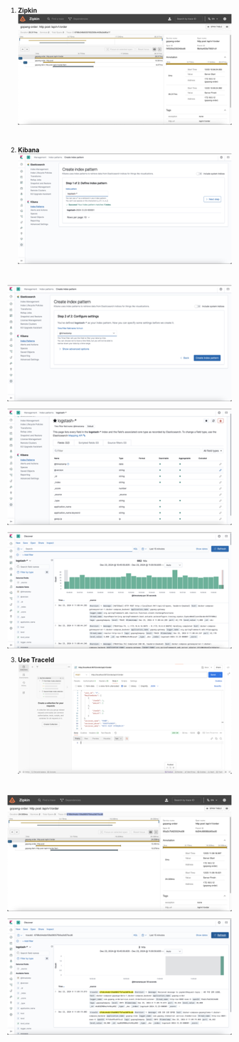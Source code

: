 1. **Zipkin**
   ![Zipkin](./resource/1.png)
<br>

2. **Kibana**
   ![Kibana](./resource/2.png)
<br>

   ![Kibana](./resource/3.png)
<br>


   ![Zipkin](./resource/4.png)
<br>


   ![Zipkin](./resource/5.png)
<br>

3. **Use TraceId**
   ![Use TraceId](./resource/8.png)
<br>

   ![Use TraceId](./resource/9.png)
<br>

   ![Use TraceId](./resource/7.png)
<br>

